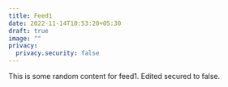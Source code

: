 ```yaml
---
title: Feed1
date: 2022-11-14T10:53:20+05:30
draft: true
image: ""
privacy:
  privacy.security: false
---
```


This is some random content for feed1.
E﻿dited secured to false.